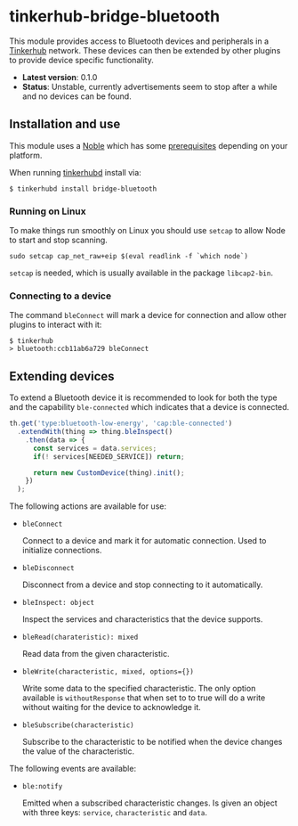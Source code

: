 # tinkerhub-bridge-bluetooth

This module provides access to Bluetooth devices and peripherals in a [Tinkerhub](https://github.com/tinkerhub/tinkerhub) network. These devices can then be
extended by other plugins to provide device specific functionality.

* **Latest version**: 0.1.0
* **Status**: Unstable, currently advertisements seem to stop after a while and no devices can be found.

## Installation and use

This module uses a [Noble](https://github.com/sandeepmistry/noble) which has
some [prerequisites](https://github.com/sandeepmistry/noble#prerequisites)
depending on your platform.

When running [tinkerhubd](https://github.com/tinkerhub/tinkerhub-daemon) install
via:

```
$ tinkerhubd install bridge-bluetooth
```

### Running on Linux

To make things run smoothly on Linux you should use `setcap` to allow Node
to start and stop scanning.

```
sudo setcap cap_net_raw+eip $(eval readlink -f `which node`)
```

`setcap` is needed, which is usually available in the package `libcap2-bin`.

### Connecting to a device

The command `bleConnect` will mark a device for connection and allow other
plugins to interact with it:

```
$ tinkerhub
> bluetooth:ccb11ab6a729 bleConnect
```

## Extending devices

To extend a Bluetooth device it is recommended to look for both the type
and the capability `ble-connected` which indicates that a device is connected.

```javascript
th.get('type:bluetooth-low-energy', 'cap:ble-connected')
  .extendWith(thing => thing.bleInspect()
    .then(data => {
      const services = data.services;
      if(! services[NEEDED_SERVICE]) return;

      return new CustomDevice(thing).init();
    })
  );
```

The following actions are available for use:

* `bleConnect`

  Connect to a device and mark it for automatic connection. Used to initialize
  connections.

* `bleDisconnect`

  Disconnect from a device and stop connecting to it automatically.

* `bleInspect: object`

  Inspect the services and characteristics that the device supports.

* `bleRead(charateristic): mixed`

  Read data from the given characteristic.

* `bleWrite(characteristic, mixed, options={})`

  Write some data to the specified characteristic. The only option available
  is `withoutResponse` that when set to to true will do a write without waiting
  for the device to acknowledge it.

* `bleSubscribe(characteristic)`

  Subscribe to the characteristic to be notified when the device changes the
  value of the characteristic.

The following events are available:

* `ble:notify`

  Emitted when a subscribed characteristic changes. Is given an object with
  three keys: `service`, `characteristic` and `data`.
